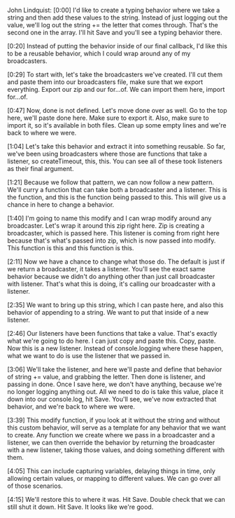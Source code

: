 John Lindquist: [0:00] I'd like to create a typing behavior where we take a string and then add these values to the string. Instead of just logging out the value, we'll log out the string += the letter that comes through. That's the second one in the array. I'll hit Save and you'll see a typing behavior there.

[0:20] Instead of putting the behavior inside of our final callback, I'd like this to be a reusable behavior, which I could wrap around any of my broadcasters.

[0:29] To start with, let's take the broadcasters we've created. I'll cut them and paste them into our broadcasters file, make sure that we export everything. Export our zip and our for...of. We can import them here, import for...of.

[0:47] Now, done is not defined. Let's move done over as well. Go to the top here, we'll paste done here. Make sure to export it. Also, make sure to import it, so it's available in both files. Clean up some empty lines and we're back to where we were.

[1:04] Let's take this behavior and extract it into something reusable. So far, we've been using broadcasters where those are functions that take a listener, so createTimeout, this, this. You can see all of these took listeners as their final argument.

[1:21] Because we follow that pattern, we can now follow a new pattern. We'll curry a function that can take both a broadcaster and a listener. This is the function, and this is the function being passed to this. This will give us a chance in here to change a behavior.

[1:40] I'm going to name this modify and I can wrap modify around any broadcaster. Let's wrap it around this zip right here. Zip is creating a broadcaster, which is passed here. This listener is coming from right here because that's what's passed into zip, which is now passed into modify. This function is this and this function is this.

[2:11] Now we have a chance to change what those do. The default is just if we return a broadcaster, it takes a listener. You'll see the exact same behavior because we didn't do anything other than just call broadcaster with listener. That's what this is doing, it's calling our broadcaster with a listener.

[2:35] We want to bring up this string, which I can paste here, and also this behavior of appending to a string. We want to put that inside of a new listener.

[2:46] Our listeners have been functions that take a value. That's exactly what we're going to do here. I can just copy and paste this. Copy, paste. Now this is a new listener. Instead of console.logging where these happen, what we want to do is use the listener that we passed in.

[3:06] We'll take the listener, and here we'll paste and define that behavior of string += value, and grabbing the letter. Then done is listener, and passing in done. Once I save here, we don't have anything, because we're no longer logging anything out. All we need to do is take this value, place it down into our console.log, hit Save. You'll see, we've now extracted that behavior, and we're back to where we were.

[3:39] This modify function, if you look at it without the string and without this custom behavior, will serve as a template for any behavior that we want to create. Any function we create where we pass in a broadcaster and a listener, we can then override the behavior by returning the broadcaster with a new listener, taking those values, and doing something different with them.

[4:05] This can include capturing variables, delaying things in time, only allowing certain values, or mapping to different values. We can go over all of those scenarios.

[4:15] We'll restore this to where it was. Hit Save. Double check that we can still shut it down. Hit Save. It looks like we're good.

